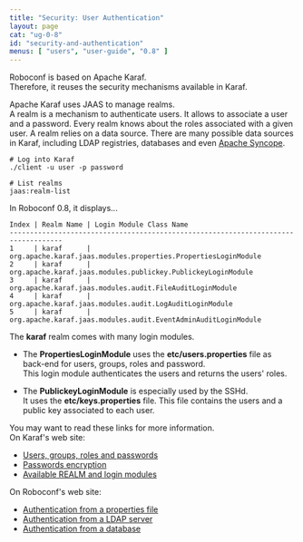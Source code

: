 ```yaml
---
title: "Security: User Authentication"
layout: page
cat: "ug-0-8"
id: "security-and-authentication"
menus: [ "users", "user-guide", "0.8" ]
---
```


Roboconf is based on Apache Karaf.  
Therefore, it reuses the security mechanisms available in Karaf.

Apache Karaf uses JAAS to manage realms.  
A realm is a mechanism to authenticate users. It allows to associate a user and a password.
Every realm knows about the roles associated with a given user. A realm relies on a data source.
There are many possible data sources in Karaf, including LDAP registries, databases and even [Apache Syncope](https://syncope.apache.org).


```properties
# Log into Karaf
./client -u user -p password

# List realms
jaas:realm-list
```

In Roboconf 0.8, it displays...

```
Index | Realm Name | Login Module Class Name
-----------------------------------------------------------------------------------
1     | karaf      | org.apache.karaf.jaas.modules.properties.PropertiesLoginModule
2     | karaf      | org.apache.karaf.jaas.modules.publickey.PublickeyLoginModule
3     | karaf      | org.apache.karaf.jaas.modules.audit.FileAuditLoginModule
4     | karaf      | org.apache.karaf.jaas.modules.audit.LogAuditLoginModule
5     | karaf      | org.apache.karaf.jaas.modules.audit.EventAdminAuditLoginModule
```

The **karaf** realm comes with many login modules.

* The **PropertiesLoginModule** uses the **etc/users.properties** file as back-end for users, groups, roles and password.  
This login module authenticates the users and returns the users' roles.

* The **PublickeyLoginModule** is especially used by the SSHd.  
It uses the **etc/keys.properties** file. This file contains the users and a public key associated to each user.

You may want to read these links for more information.  
On Karaf's web site:

* [Users, groups, roles and passwords](https://karaf.apache.org/manual/latest/#_users_groups_roles_and_passwords)
* [Passwords encryption](https://karaf.apache.org/manual/latest/#_passwords_encryption)
* [Available REALM and login modules](https://karaf.apache.org/manual/latest/#_available_realm_and_login_modules)

On Roboconf's web site:

* [Authentication from a properties file](security-and-authentication-with-properties-files.html)
* [Authentication from a LDAP server](security-and-authentication-with-a-ldap-server.html)
* [Authentication from a database](security-and-authentication-with-a-database.html)
